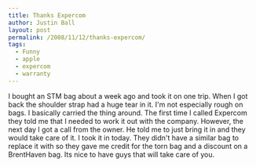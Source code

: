 ```yaml
---
title: Thanks Expercom
author: Justin Ball
layout: post
permalink: /2008/11/12/thanks-expercom/
tags:
  - Funny
  - apple
  - expercom
  - warranty
---
```

I bought an STM bag about a week ago and took it on one trip. When I got back the shoulder strap had a huge tear in it. I'm not especially rough on bags. I basically carried the thing around. The first time I called Expercom they told me that I needed to work it out with the company. However, the next day I got a call from the owner. He told me to just bring it in and they would take care of it. I took it in today. They didn't have a similar bag to replace it with so they gave me credit for the torn bag and a discount on a BrentHaven bag. Its nice to have guys that will take care of you.